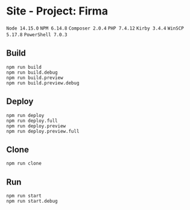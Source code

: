 # Site - Project: Firma

`Node 14.15.0` `NPM 6.14.8` `Composer 2.0.4` `PHP 7.4.12` `Kirby 3.4.4` `WinSCP 5.17.8` `PowerShell 7.0.3`

## Build
```
npm run build
npm run build.debug
npm run build.preview
npm run build.preview.debug
```

## Deploy
```
npm run deploy
npm run deploy.full
npm run deploy.preview
npm run deploy.preview.full
```

## Clone
```
npm run clone
```

## Run
```
npm run start
npm run start.debug
```
